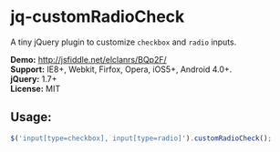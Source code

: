 # jq-customRadioCheck

A tiny jQuery plugin to customize `checkbox` and `radio` inputs.  

**Demo:** http://jsfiddle.net/elclanrs/BQp2F/  
**Support:** IE8+, Webkit, Firfox, Opera, iOS5+, Android 4.0+.  
**jQuery:** 1.7+  
**License:** MIT

## Usage:

```javascript
$('input[type=checkbox], input[type=radio]').customRadioCheck();
```
